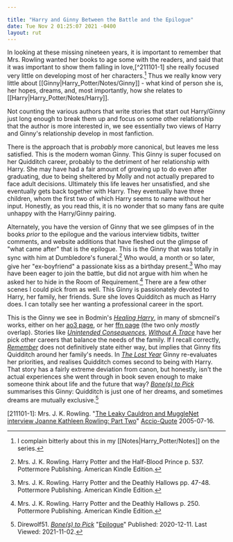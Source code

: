 ```yaml
---

title: "Harry and Ginny Between the Battle and the Epilogue"
date: Tue Nov 2 01:25:07 2021 -0400
layout: rut
---
```



In looking at these missing nineteen years, it is important to remember that
Mrs. Rowling wanted her books to age some with the readers, and said that it was
important to show them falling in love,[^211101-1] she really focused very
little on developing most of her characters.[^211101-2]  Thus we really know
very little about [[Ginny|Harry_Potter/Notes/Ginny]] - what kind of person she
is, her hopes, dreams, and, most importantly, how she relates to
[[Harry|Harry_Potter/Notes/Harry]].  

Not counting the various authors that write stories that start out Harry/Ginny
just long enough to break them up and focus on some other relationship that the
author is more interested in, we see essentially two views of Harry and Ginny's
relationship develop in most fanfiction. 

There is the approach that is *probably* more canonical, but leaves me less
satisfied.  This is the modern woman Ginny.  This Ginny is super focused on her
Quidditch career, probably to the detriment of her relationship with Harry.  She
may have had a fair amount of growing up to do even after graduating, due to
being sheltered by Molly and not actually prepared to face adult decisions.
Ultimately this life leaves her unsatisfied, and she eventually gets back
together with Harry.  They eventually have three children, whom the first two of
which Harry seems to name without her input.  Honestly, as you read this, it is
no wonder that so many fans are quite unhappy with the Harry/Ginny pairing. 

Alternately, you have the version of Ginny that we see glimpses of in the books
*prior* to the epilogue and the various interview tidbits, twitter comments, and
website additions that have fleshed out the glimpse of "what came after" that is
the epilogue.  This is the Ginny that was totally in sync with him at
Dumbledore's funeral.[^211101-4]  Who would, a month or so later, give her
"ex-boyfriend" a passionate kiss as a birthday present.[^211101-5]  Who may have
been eager to join the battle, but did not argue with him when he asked her to
hide in the Room of Requirement.[^211101-6]  There are a few other scenes I
could pick from as well.  This Ginny is passionately devoted to Harry, her
family, her friends.  Sure she loves Quidditch as much as Harry does.  I can
totally see her wanting a professional career in the sport.  

This is the Ginny we see in Bodmin's _[Healing Harry][bmhh1]_, in many of
sbmcneil's works, either on her [ao3 page][sbmao3], or her [ffn page][sbcffn]
(the two only *mostly* overlap).  Stories like _[Unintended
Consequences][sbcmUC]_, _[Without A Trace][sbcmWT]_ have her pick other careers
that balance the needs of the family.  If I recall correctly,
_[Remember][sbmR1]_ does not definitively state either way, but implies that
Ginny fits Quidditch around her family's needs.  In _[The Lost Year][kLY1]_
Ginny re-evaluates her priorities, and realises Quidditch comes second to being
with Harry.  That story has a fairly extreme deviation from canon, but honestly,
isn't the actual experiences she went through in book seven enough to make
someone think about life and the future that way?  _[Bone(s) to Pick][dB2P1]_
summarises this Ginny: Quidditch is just one of her dreams, and sometimes dreams
are mutually exclusive.[^211101-7]

[dB2P1]: https://www.fanfiction.net/s/13766417

[kLY1]: https://www.fanfiction.net/s/13815274

[sbmR1]: https://archiveofourown.org/works/13244409

[sbcmWT]:https://archiveofourown.org/works/14101779

[sbcmUC]: https://archiveofourown.org/works/14271909

[sbcffn]: https://www.fanfiction.net/u/1816754/sbmcneil

[sbmao3]: https://archiveofourown.org/users/sbmcneil/pseuds/sbmcneil

[bmhh1]: https://bobmin.fanficauthors.net/Healing_Harry

[^211101-7]: Direwolf51.
    _[Bone(s) to Pick](https://www.fanfiction.net/s/13766417)_
    "[Epilogue](https://www.fanfiction.net/s/13766417/12/Bone-s-to-Pick)"
    Published: 2020-12-11. Last Viewed: 2021-11-02.

[^211101-6]: Mrs. J. K. Rowling. 
    Harry Potter and the Deathly Hallows 
    p. 250. Pottermore Publishing. American Kindle Edition. 

[^211101-5]: Mrs. J. K. Rowling.
    Harry Potter and the Deathly Hallows 
    pp. 47-48. Pottermore Publishing. American Kindle Edition. 

[^211101-4]: Mrs. J. K. Rowling. 
    Harry Potter and the Half-Blood Prince
    p. 537. Pottermore Publishing. American Kindle Edition.

[^211101-2]: I complain bitterly about this in my [[Notes|Harry_Potter/Notes]]
    on the series.

[211101-1]: Mrs. J. K. Rowling.
    "[The Leaky Cauldron and MuggleNet interview Joanne Kathleen Rowling: Part
    Two](http://www.accio-quote.org/articles/2005/0705-tlc_mugglenet-anelli-2.htm)"
    [Accio-Quote](http://www.accio-quote.org) 2005-07-16.


